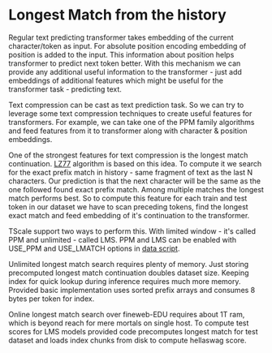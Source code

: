 # Longest Match from the history

Regular text predicting transformer takes embedding of the current character/token as input. For absolute position encoding embedding of position is added to the input. This information about position helps transformer to predict next token better. With this mechanism we can provide any additional useful information to the transformer - just add embeddings of additional features which might be useful for the transformer task - predicting text.

Text compression can be cast as text prediction task. So we can try to leverage some text compression techniques to create useful features for transformers. For example, we can take one of the PPM family algorithms and feed features from it to transformer along with character & position embeddings.

One of the strongest features for text compression is the longest match continuation. [LZ77](https://en.wikipedia.org/wiki/LZ77_and_LZ78) algorithm is based on this idea. To compute it we search for the exact prefix match in history - same fragment of text as the last N characters. Our prediction is that the next character will be the same as the one followed found exact prefix match. Among multiple matches the longest match performs best. So to compute this feature for each train and test token in our dataset we have to scan preceding tokens, find the longest exact match and feed embedding of it's continuation to the transformer.

TScale support two ways to perform this. With limited window - it's called PPM and unlimited - called LMS. PPM and LMS can be enabled with USE_PPM and USE_LMATCH options in [data script](doc/data_script.md).

Unlimited longest match search requires plenty of memory. Just storing precomputed longest match continuation doubles dataset size. Keeping index for quick lookup during inference requires much more memory. Provided basic implementation uses sorted prefix arrays and consumes 8 bytes per token for index.

Online longest match search over fineweb-EDU requires about 1T ram, which is beyond reach for mere mortals on single host. To compute test scores for LMS models provided code precomputes longest match for test dataset and loads index chunks from disk to compute hellaswag score.
